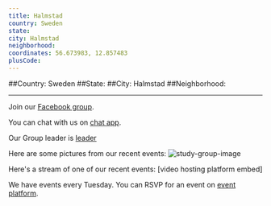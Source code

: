 ```yaml
---
title: Halmstad
country: Sweden
state: 
city: Halmstad
neighborhood: 
coordinates: 56.673983, 12.857483
plusCode:
---
```


##Country: Sweden
##State: 
##City: Halmstad
##Neighborhood: 
*****
Join our [Facebook group](https://www.facebook.com/groups/free.code.camp.halmstad).

You can chat with us on [chat app]().

Our Group leader is [leader]()

Here are some pictures from our recent events:
![study-group-image]()

Here's a stream of one of our recent events:
[video hosting platform embed]

We have events every Tuesday. You can RSVP for an event on [event platform]().
